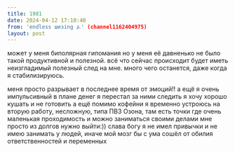 ```yaml
---
title: 1981
date: 2024-04-12 17:10:40
from: 'endless шизing ⍼' (channel1162404975)
layout: post
---
```


может у меня биполярная гипомания но у меня её давненько не было такой продуктивной и полезной. всё что сейчас происходит будет иметь неизгладимый полезный след на мне. много чего останется, даже когда я стабилизируюсь.

меня просто разрывает в последнее время от эмоций!! а ещё я очень импульсивный в плане денег я перестал за ними следить я хочу хорошо кушать и не готовить
а ещё
помимо кофейни я временно устроюсь на вторую работу, несложную, типа ПВЗ Озона, там есть точки где очень маленькая проходимость и можно заниматься своими делами
мне просто из долгов нужно выйти:)) слава богу я не имел привычки и не имею занимать у людей, иначе мой мозг бы с ума сошёл от обилия ответственностей и переменных
